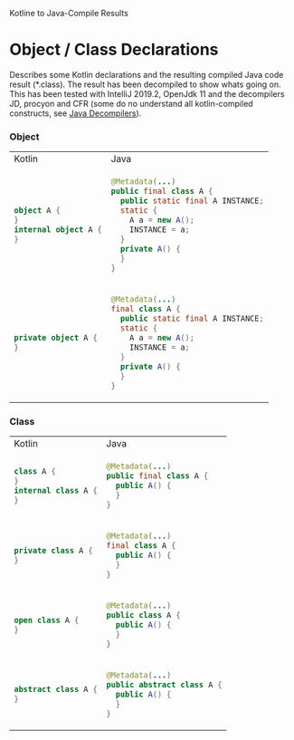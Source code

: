Kotline to Java-Compile Results

# Object / Class Declarations
Describes some Kotlin declarations and the resulting compiled Java code result (*.class). The result has been decompiled to show whats going on. This has been tested with IntelliJ 2019.2, OpenJdk 11 and the decompilers JD, procyon and CFR (some do no understand all kotlin-compiled constructs, see [Java Decompilers](http://www.javadecompilers.com/)).



### Object

<table>
<tr><td>Kotlin</td><td>Java</td></tr>
<tr><td>

```kotlin
object A {
}
internal object A {
}
```

</td><td>

```java
@Metadata(...)
public final class A {
  public static final A INSTANCE;
  static {
    A a = new A();
    INSTANCE = a;
  }
  private A() {
  }
}
```
</td></tr>

<tr><td>

```kotlin
private object A {
}
```
</td><td>

```java
@Metadata(...)
final class A {
  public static final A INSTANCE;
  static {
    A a = new A();
    INSTANCE = a;
  }
  private A() {
  }
}
```
</td></tr>

</table>




### Class
<table>
<tr><td>Kotlin</td><td>Java</td></tr>
<tr><td>

```kotlin
class A {
}
internal class A {
}
```
</td><td>

```java
@Metadata(...)
public final class A {
  public A() {
  }
}
```
</td></tr>

<tr><td>

```kotlin
private class A {
}
```
</td><td>

```java
@Metadata(...)
final class A {
  public A() {
  }
}
```
</td></tr>

<tr><td>

```kotlin
open class A {
}
```
</td><td>

```java
@Metadata(...)
public class A {
  public A() {
  }
}
```
</td></tr>


<tr><td>

```kotlin
abstract class A {
}
```
</td><td>

```java
@Metadata(...)
public abstract class A {
  public A() {
  }
}
```
</td></tr>

</table>
